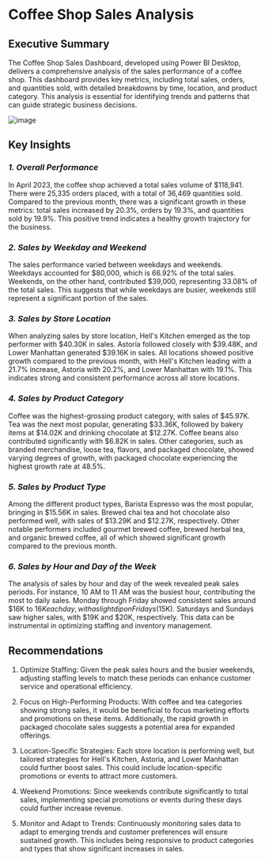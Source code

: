 # Coffee Shop Sales Analysis
## __Executive Summary__
The Coffee Shop Sales Dashboard, developed using Power BI Desktop, delivers a comprehensive analysis of the sales performance of a coffee shop. This dashboard provides key metrics, including total sales, orders, and quantities sold, with detailed breakdowns by time, location, and product category. This analysis is essential for identifying trends and patterns that can guide strategic business decisions.

![image](https://github.com/Gabu6872/Coffee-Shop-Sales-Analysis/assets/98529437/5dd9b909-f358-499a-aae8-7ebf6009b201)

## __Key Insights__
### _1. Overall Performance_
In April 2023, the coffee shop achieved a total sales volume of $118,941. There were 25,335 orders placed, with a total of 36,469 quantities sold. Compared to the previous month, there was a significant growth in these metrics: total sales increased by 20.3%, orders by 19.3%, and quantities sold by 19.9%. This positive trend indicates a healthy growth trajectory for the business.

### _2. Sales by Weekday and Weekend_
The sales performance varied between weekdays and weekends. Weekdays accounted for $80,000, which is 66.92% of the total sales. Weekends, on the other hand, contributed $39,000, representing 33.08% of the total sales. This suggests that while weekdays are busier, weekends still represent a significant portion of the sales.

### _3. Sales by Store Location_
When analyzing sales by store location, Hell's Kitchen emerged as the top performer with $40.30K in sales. Astoria followed closely with $39.48K, and Lower Manhattan generated $39.16K in sales. All locations showed positive growth compared to the previous month, with Hell's Kitchen leading with a 21.7% increase, Astoria with 20.2%, and Lower Manhattan with 19.1%. This indicates strong and consistent performance across all store locations.

### _4. Sales by Product Category_
Coffee was the highest-grossing product category, with sales of $45.97K. Tea was the next most popular, generating $33.36K, followed by bakery items at $14.02K and drinking chocolate at $12.27K. Coffee beans also contributed significantly with $6.82K in sales. Other categories, such as branded merchandise, loose tea, flavors, and packaged chocolate, showed varying degrees of growth, with packaged chocolate experiencing the highest growth rate at 48.5%.

### _5. Sales by Product Type_
Among the different product types, Barista Espresso was the most popular, bringing in $15.56K in sales. Brewed chai tea and hot chocolate also performed well, with sales of $13.29K and $12.27K, respectively. Other notable performers included gourmet brewed coffee, brewed herbal tea, and organic brewed coffee, all of which showed significant growth compared to the previous month.

### _6. Sales by Hour and Day of the Week_
The analysis of sales by hour and day of the week revealed peak sales periods. For instance, 10 AM to 11 AM was the busiest hour, contributing the most to daily sales. Monday through Friday showed consistent sales around $16K to $16K each day, with a slight dip on Fridays ($15K). Saturdays and Sundays saw higher sales, with $19K and $20K, respectively. This data can be instrumental in optimizing staffing and inventory management.

## __Recommendations__
1. Optimize Staffing: Given the peak sales hours and the busier weekends, adjusting staffing levels to match these periods can enhance customer service and operational efficiency.

2. Focus on High-Performing Products: With coffee and tea categories showing strong sales, it would be beneficial to focus marketing efforts and promotions on these items. Additionally, the rapid growth in packaged chocolate sales suggests a potential area for expanded offerings.

3. Location-Specific Strategies: Each store location is performing well, but tailored strategies for Hell's Kitchen, Astoria, and Lower Manhattan could further boost sales. This could include location-specific promotions or events to attract more customers.

4. Weekend Promotions: Since weekends contribute significantly to total sales, implementing special promotions or events during these days could further increase revenue.

5. Monitor and Adapt to Trends: Continuously monitoring sales data to adapt to emerging trends and customer preferences will ensure sustained growth. This includes being responsive to product categories and types that show significant increases in sales.
